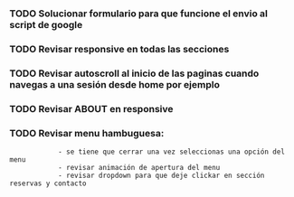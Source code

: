 ### TODO Solucionar formulario para que funcione el envio al script de google
### TODO Revisar responsive en todas las secciones
### TODO Revisar autoscroll al inicio de las paginas cuando navegas a una sesión desde home por ejemplo
### TODO Revisar ABOUT en responsive
### TODO Revisar menu hambuguesa:
                - se tiene que cerrar una vez seleccionas una opción del menu
                - revisar animación de apertura del menu
                - revisar dropdown para que deje clickar en sección reservas y contacto
